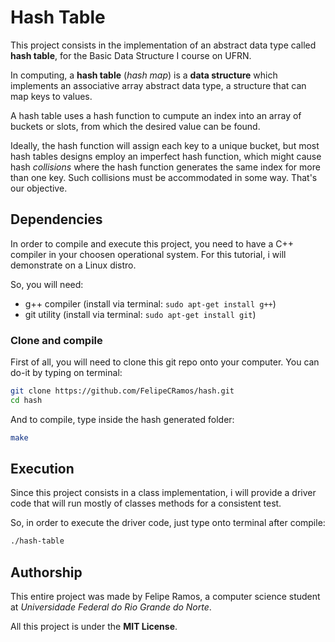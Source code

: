 # Hash Table
This project consists in the implementation of an abstract data type called **hash table**, for the Basic Data Structure I course on UFRN.

In computing, a **hash table** (_hash map_) is a **data structure** which implements an associative array abstract data type, a structure that can map keys to values.

A hash table uses a hash function to cumpute an index into an array of buckets or slots, from which the desired value can be found.

Ideally, the hash function will assign each key to a unique bucket, but most hash tables designs employ an imperfect hash function, which might cause hash _collisions_ where the hash function generates the same index for more than one key. Such collisions must be accommodated in some way. That's our objective.

## Dependencies
In order to compile and execute this project, you need to have a C++ compiler in your choosen operational system. For this tutorial, i will demonstrate on a Linux distro.

So, you will need:
+ g++ compiler (install via terminal: `sudo apt-get install g++`)
+ git utility (install via terminal: `sudo apt-get install git`)

### Clone and compile
First of all, you will need to clone this git repo onto your computer. You can do-it by typing on terminal:
```bash
git clone https://github.com/FelipeCRamos/hash.git
cd hash
```
And to compile, type inside the hash generated folder:
```bash
make
```

## Execution
Since this project consists in a class implementation, i will provide a driver code that will run mostly of classes methods for a consistent test.

So, in order to execute the driver code, just type onto terminal after compile:
```bash
./hash-table
```

## Authorship
This entire project was made by Felipe Ramos, a computer science student at _Universidade Federal do Rio Grande do Norte_.

All this project is under the **MIT License**.